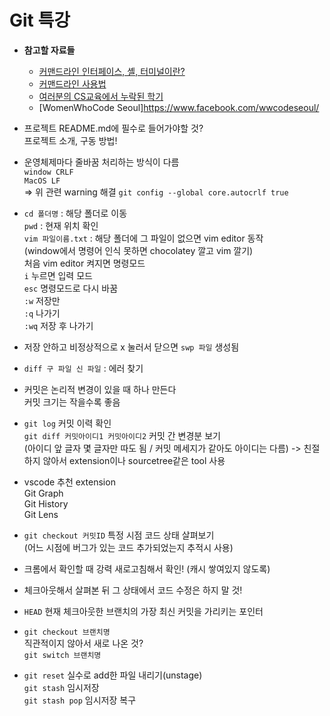 # Git 특강

* **참고할 자료들**
    * [커맨드라인 인터페이스, 셸, 터미널이란?](https://www.44bits.io/ko/keyword/command-line-interface-cli-shell-and-terminal)
    * [커맨드라인 사용법](https://www.44bits.io/ko/post/linux-and-mac-command-line-survival-guide-for-beginner)
    * [여러분의 CS교육에서 누락된 학기](https://missing-semester-kr.github.io/)
    * [WomenWhoCode Seoul]https://www.facebook.com/wwcodeseoul/

* 프로젝트 README.md에 필수로 들어가야할 것?   
프로젝트 소개, 구동 방법!

* 운영체제마다 줄바꿈 처리하는 방식이 다름   
`window CRLF`   
`MacOS LF`   
=> 위 관련 warning 해결 `git config --global core.autocrlf true`

* `cd 폴더명` : 해당 폴더로 이동   
`pwd` : 현재 위치 확인   
`vim 파일이름.txt` : 해당 폴더에 그 파일이 없으면 vim editor 동작  
(window에서 명령어 인식 못하면 chocolatey 깔고 vim 깔기)   
처음 vim editor 켜지면 명령모드   
`i` 누르면 입력 모드   
`esc` 명령모드로 다시 바꿈   
`:w` 저장만   
`:q` 나가기   
`:wq` 저장 후 나가기

* 저장 안하고 비정상적으로 x 눌러서 닫으면 `swp 파일` 생성됨

* `diff 구 파일 신 파일` : 에러 찾기 

* 커밋은 논리적 변경이 있을 때 하나 만든다   
커밋 크기는 작을수록 좋음

* `git log` 커밋 이력 확인   
`git diff 커밋아이디1 커밋아이디2` 커밋 간 변경분 보기   
(아이디 앞 글자 몇 글자만 따도 됨 / 커밋 메세지가 같아도 아이디는 다름)
-> 친절하지 않아서 extension이나 sourcetree같은 tool 사용   

* vscode 추천 extension   
Git Graph   
Git History   
Git Lens   

* `git checkout 커밋ID` 특정 시점 코드 상태 살펴보기   
(어느 시점에 버그가 있는 코드 추가되었는지 추적시 사용)   

* 크롬에서 확인할 때 강력 새로고침해서 확인! (캐시 쌓여있지 않도록)

* 체크아웃해서 살펴본 뒤 그 상태에서 코드 수정은 하지 말 것!

* `HEAD` 현재 체크아웃한 브랜치의 가장 최신 커밋을 가리키는 포인터

* `git checkout 브랜치명`   
직관적이지 않아서 새로 나온 것?   
`git switch 브랜치명`

* `git reset` 실수로 add한 파일 내리기(unstage)   
`git stash` 임시저장   
`git stash pop` 임시저장 복구


